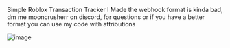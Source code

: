 Simple Roblox Transaction Tracker I Made
the webhook format is kinda bad, dm me mooncrusherr on discord, for questions or if you have a better format
you can use my code with attributions





![image](https://github.com/MoonCrusherr/Simple-Roblox-Transaction-Tracker/assets/143880505/8aadace7-9d04-4a94-8e63-f61b00f7877f)
